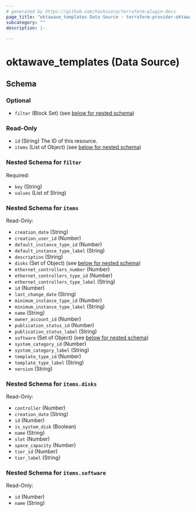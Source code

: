 ```yaml
---
# generated by https://github.com/hashicorp/terraform-plugin-docs
page_title: "oktawave_templates Data Source - terraform-provider-oktawave"
subcategory: ""
description: |-
  
---
```


# oktawave_templates (Data Source)





<!-- schema generated by tfplugindocs -->
## Schema

### Optional

- `filter` (Block Set) (see [below for nested schema](#nestedblock--filter))

### Read-Only

- `id` (String) The ID of this resource.
- `items` (List of Object) (see [below for nested schema](#nestedatt--items))

<a id="nestedblock--filter"></a>
### Nested Schema for `filter`

Required:

- `key` (String)
- `values` (List of String)


<a id="nestedatt--items"></a>
### Nested Schema for `items`

Read-Only:

- `creation_date` (String)
- `creation_user_id` (Number)
- `default_instance_type_id` (Number)
- `default_instance_type_label` (String)
- `description` (String)
- `disks` (Set of Object) (see [below for nested schema](#nestedobjatt--items--disks))
- `ethernet_controllers_number` (Number)
- `ethernet_controllers_type_id` (Number)
- `ethernet_controllers_type_label` (String)
- `id` (Number)
- `last_change_date` (String)
- `minimum_instance_type_id` (Number)
- `minimum_instance_type_label` (String)
- `name` (String)
- `owner_account_id` (Number)
- `publication_status_id` (Number)
- `publication_status_label` (String)
- `software` (Set of Object) (see [below for nested schema](#nestedobjatt--items--software))
- `system_category_id` (Number)
- `system_category_label` (String)
- `template_type_id` (Number)
- `template_type_label` (String)
- `version` (String)

<a id="nestedobjatt--items--disks"></a>
### Nested Schema for `items.disks`

Read-Only:

- `controller` (Number)
- `creation_date` (String)
- `id` (Number)
- `is_system_disk` (Boolean)
- `name` (String)
- `slot` (Number)
- `space_capacity` (Number)
- `tier_id` (Number)
- `tier_label` (String)


<a id="nestedobjatt--items--software"></a>
### Nested Schema for `items.software`

Read-Only:

- `id` (Number)
- `name` (String)


